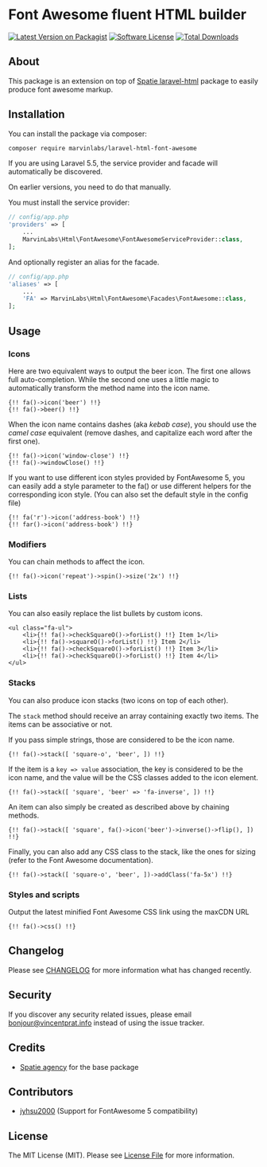 # Font Awesome fluent HTML builder

[![Latest Version on Packagist](https://img.shields.io/packagist/v/marvinlabs/laravel-html-font-awesome.svg?style=flat-square)](https://packagist.org/packages/marvinlabs/laravel-html-font-awesome)
[![Software License](https://img.shields.io/badge/license-MIT-brightgreen.svg?style=flat-square)](LICENSE.md)
[![Total Downloads](https://img.shields.io/packagist/dt/marvinlabs/laravel-html-font-awesome.svg?style=flat-square)](https://packagist.org/packages/marvinlabs/laravel-html-font-awesome)

## About

This package is an extension on top of [Spatie laravel-html](https://github.com/spatie/laravel-html) package to easily produce font awesome markup.

## Installation

You can install the package via composer:

``` bash
composer require marvinlabs/laravel-html-font-awesome
```

If you are using Laravel 5.5, the service provider and facade will automatically be discovered. 

On earlier versions, you need to do that manually.

You must install the service provider:

```php
// config/app.php
'providers' => [
    ...
    MarvinLabs\Html\FontAwesome\FontAwesomeServiceProvider::class,
];
```

And optionally register an alias for the facade.

```php
// config/app.php
'aliases' => [
    ...
    'FA' => MarvinLabs\Html\FontAwesome\Facades\FontAwesome::class,
];
```

## Usage

### Icons

Here are two equivalent ways to output the beer icon. The first one allows full auto-completion. While the second one 
uses a little magic to automatically transform the method name into the icon name.

    {!! fa()->icon('beer') !!}
    {!! fa()->beer() !!}
    
When the icon name contains dashes (aka *kebab case*), you should use the *camel case* equivalent (remove dashes, and 
capitalize each word after the first one).      
    
    {!! fa()->icon('window-close') !!}
    {!! fa()->windowClose() !!}

If you want to use different icon styles provided by FontAwesome 5, you can easily add a style parameter to the fa() or
use different helpers for the corresponding icon style. (You can also set the default style in the config file)

    {!! fa('r')->icon('address-book') !!}
    {!! far()->icon('address-book') !!}

### Modifiers

You can chain methods to affect the icon.

    {!! fa()->icon('repeat')->spin()->size('2x') !!}

### Lists

You can also easily replace the list bullets by custom icons.

    <ul class="fa-ul">
        <li>{!! fa()->checkSquareO()->forList() !!} Item 1</li>
        <li>{!! fa()->squareO()->forList() !!} Item 2</li>
        <li>{!! fa()->checkSquareO()->forList() !!} Item 3</li>
        <li>{!! fa()->checkSquareO()->forList() !!} Item 4</li>
    </ul>
    
### Stacks

You can also produce icon stacks (two icons on top of each other).

The `stack` method should receive an array containing exactly two items. The items can be associative or not.

If you pass simple strings, those are considered to be the icon name.

    {!! fa()->stack([ 'square-o', 'beer', ]) !!}
    
If the item is a `key => value` association, the key is considered to be the icon name, and the value will be the 
CSS classes added to the icon element.
    
    {!! fa()->stack([ 'square', 'beer' => 'fa-inverse', ]) !!}
    
An item can also simply be created as described above by chaining methods.     
    
    {!! fa()->stack([ 'square', fa()->icon('beer')->inverse()->flip(), ]) !!}
    
Finally, you can also add any CSS class to the stack, like the ones for sizing (refer to the Font Awesome documentation).         

    {!! fa()->stack([ 'square-o', 'beer', ])->addClass('fa-5x') !!}
    
### Styles and scripts
    
Output the latest minified Font Awesome CSS link using the maxCDN URL     
    
    {!! fa()->css() !!}
      
## Changelog

Please see [CHANGELOG](CHANGELOG.md) for more information what has changed recently.

## Security

If you discover any security related issues, please email bonjour@vincentprat.info instead of using the issue tracker.

## Credits

- [Spatie agency](https://github.com/spatie) for the base package

## Contributors

- [jyhsu2000](https://github.com/jyhsu2000) (Support for FontAwesome 5 compatibility)

## License

The MIT License (MIT). Please see [License File](LICENSE.md) for more information.
